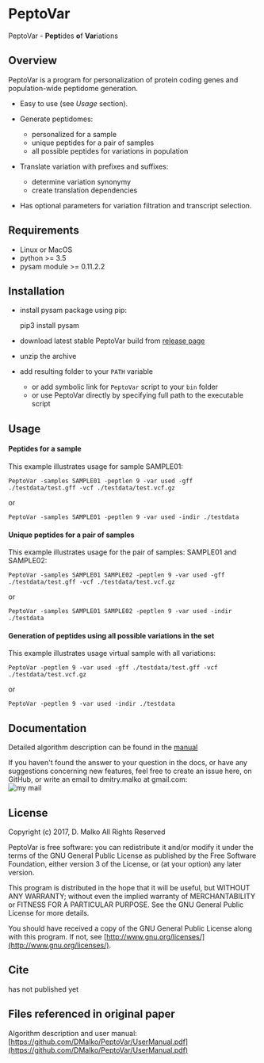 # PeptoVar

PeptoVar - **Pept**ides **o**f **Var**iations

## Overview

PeptoVar is a program for personalization of protein coding genes and population-wide peptidome generation.

 - Easy to use (see *Usage* section).
 
 - Generate peptidomes:
   - personalized for a sample
   - unique peptides for a pair of samples
   - all possible peptides for variations in population

- Translate variation with prefixes and suffixes:
   - determine variation synonymy
   - create translation dependencies

- Has optional parameters for variation filtration and transcript selection.

## Requirements

* Linux or MacOS
* python >= 3.5
* pysam module >= 0.11.2.2

## Installation

* install pysam package using pip:

   pip3 install pysam

* download latest stable PeptoVar build from [release page](https://github.com/DMalko/PeptoVar/releases/latest)
* unzip the archive
* add resulting folder to your ``PATH`` variable
  * or add symbolic link for ``PeptoVar`` script to your ``bin`` folder
  * or use PeptoVar directly by specifying full path to the executable script

## Usage

#### Peptides for a sample
This example illustrates usage for sample SAMPLE01:

    PeptoVar -samples SAMPLE01 -peptlen 9 -var used -gff ./testdata/test.gff -vcf ./testdata/test.vcf.gz
    
or
    
    PeptoVar -samples SAMPLE01 -peptlen 9 -var used -indir ./testdata


#### Unique peptides for a pair of samples
This example illustrates usage for the pair of samples: SAMPLE01 and SAMPLE02:

    PeptoVar -samples SAMPLE01 SAMPLE02 -peptlen 9 -var used -gff ./testdata/test.gff -vcf ./testdata/test.vcf.gz
    
or
    
    PeptoVar -samples SAMPLE01 SAMPLE02 -peptlen 9 -var used -indir ./testdata


#### Generation of peptides using all possible variations in the set
This example illustrates usage virtual sample with all variations:

    PeptoVar -peptlen 9 -var used -gff ./testdata/test.gff -vcf ./testdata/test.vcf.gz
    
or
    
    PeptoVar -peptlen 9 -var used -indir ./testdata
    

## Documentation

Detailed algorithm description can be found in the [manual](https://github.com/DMalko/PeptoVar/UserManual.pdf)

If you haven't found the answer to your question in the docs, or have any suggestions concerning new features, feel free to create an issue here, on GitHub, or write an email to dmitry.malko at gmail.com:
<br />![my mail](https://user-images.githubusercontent.com/5543031/28415000-8bea641e-6d56-11e7-85ca-4287500a4192.png)

## License
Copyright (c) 2017, D. Malko
All Rights Reserved

PeptoVar is free software: you can redistribute it and/or modify
it under the terms of the GNU General Public License as published by
the Free Software Foundation, either version 3 of the License, or
(at your option) any later version.

This program is distributed in the hope that it will be useful,
but WITHOUT ANY WARRANTY; without even the implied warranty of
MERCHANTABILITY or FITNESS FOR A PARTICULAR PURPOSE.  See the
GNU General Public License for more details.

You should have received a copy of the GNU General Public License
along with this program.  If not, see [http://www.gnu.org/licenses/](http://www.gnu.org/licenses/).

## Cite

has not published yet

## Files referenced in original paper

Algorithm description and user manual: [https://github.com/DMalko/PeptoVar/UserManual.pdf](https://github.com/DMalko/PeptoVar/UserManual.pdf)

